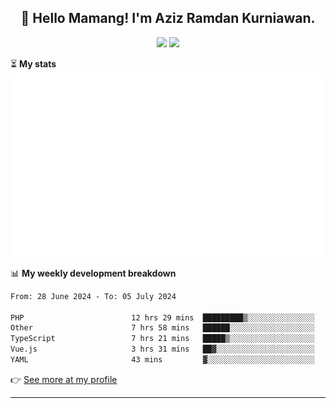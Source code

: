<h2 align="center">👋 Hello Mamang! I'm Aziz Ramdan Kurniawan.</h2>  
<p align="center">
  <img src="https://komarev.com/ghpvc/?username=azizramdan">
  <img src="https://wakatime.com/badge/user/90056fa0-4c31-4eca-954e-2a3ac05896f9.svg">
</p>
    
⏳ **My stats**  
![](https://raw.githubusercontent.com/azizramdan/github-stats/master/generated/overview.svg#gh-dark-mode-only)

📊 **My weekly development breakdown**
<!--START_SECTION:waka-->

```txt
From: 28 June 2024 - To: 05 July 2024

PHP                        12 hrs 29 mins  █████████▒░░░░░░░░░░░░░░░   36.78 %
Other                      7 hrs 58 mins   ██████░░░░░░░░░░░░░░░░░░░   23.48 %
TypeScript                 7 hrs 21 mins   █████▒░░░░░░░░░░░░░░░░░░░   21.66 %
Vue.js                     3 hrs 31 mins   ██▓░░░░░░░░░░░░░░░░░░░░░░   10.40 %
YAML                       43 mins         ▓░░░░░░░░░░░░░░░░░░░░░░░░   02.12 %
```

<!--END_SECTION:waka-->
👉 [See more at my profile](https://wakatime.com/@azizramdan)
***
